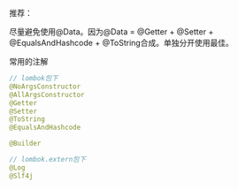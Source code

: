 推荐：

尽量避免使用@Data。因为@Data = @Getter + @Setter + @EqualsAndHashcode + @ToString合成。单独分开使用最佳。



常用的注解

```java
// lombok包下
@NoArgsConstructor
@AllArgsConstructor
@Getter
@Setter
@ToString
@EqualsAndHashcode

@Builder

// lombok.extern包下
@Log
@Slf4j
```



